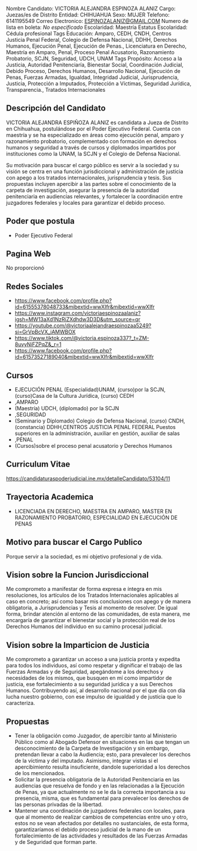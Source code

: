 Nombre Candidato: VICTORIA ALEJANDRA ESPINOZA ALANIZ
Cargo: Juezas/es de Distrito
Entidad: CHIHUAHUA
Sexo: MUJER
Telefono: 6141195549
Correo Electronico: ESPINOZALANIZ@GMAIL.COM
Numero de lista en boleta: *No especificado*
Escolaridad: Maestría
Estatus Escolaridad: Cédula profesional
Tags Educación: Amparo, CEDH, CNDH, Centros Justicia Penal Federal, Colegio de Defensa Nacional, DDHH, Derechos Humanos, Ejecución Penal, Ejecución de Penas., Licenciatura en Derecho, Maestría en Amparo, Penal, Proceso Penal Acusatorio, Razonamiento Probatorio, SCJN, Seguridad, UDCH, UNAM
Tags Propósito: Acceso a la Justicia, Autoridad Penitenciaría, Bienestar Social, Coordinación Judicial, Debido Proceso, Derechos Humanos, Desarrollo Nacional, Ejecución de Penas, Fuerzas Armadas, Igualdad, Integridad Judicial, Jurisprudencia, Justicia, Protección a Imputados, Protección a Víctimas, Seguridad Jurídica, Transparencia., Tratados Internacionales


## Descripción del Candidato 

VICTORIA ALEJANDRA ESPIÑOZA ALANIZ es candidata a Jueza de Distrito en Chihuahua, postulándose por el Poder Ejecutivo Federal. Cuenta con maestría y se ha especializado en áreas como ejecución penal, amparo y razonamiento probatorio, complementado con formación en derechos humanos y seguridad a través de cursos y diplomados impartidos por instituciones como la UNAM, la SCJN y el Colegio de Defensa Nacional.

Su motivación para buscar el cargo público es servir a la sociedad y su visión se centra en una función jurisdiccional y administración de justicia con apego a los tratados internacionales, jurisprudencia y tesis. Sus propuestas incluyen apercibir a las partes sobre el conocimiento de la carpeta de investigación, asegurar la presencia de la autoridad penitenciaria en audiencias relevantes, y fortalecer la coordinación entre juzgadores federales y locales para garantizar el debido proceso.


## Poder que postula

- Poder Ejecutivo Federal


## Pagina Web

No proporcionó


## Redes Sociales

- https://www.facebook.com/profile.php?id=61555378048733&mibextid=wwXIfr&mibextid=wwXIfr
- https://www.instagram.com/victoriaespinozaalaniz?igsh=MW13aXd1NzRiZXdhdw3D3D&utm_source=qr
- https://youtube.com/@victoriaalejandraespinozaa5249?si=GrVpBcVX_iAMWBOX
- https://www.tiktok.com/@victoria.espinoza337?_t=ZM-8uvyNiFZPqZ&_r=1
- https://www.facebook.com/profile.php?id=61573527189040&mibextid=wwXIfr&mibextid=wwXIfr


## Cursos

- EJECUCIÓN PENAL (Especialidad)UNAM, (curso)por la SCJN, (curso)Casa de la Cultura Jurídica, (curso) CEDH
- ,AMPARO
- (Maestría) UDCH, (diplomado) por la SCJN
- ,SEGURIDAD
- (Seminario y Diplomado) Colegio de Defensa Nacional, (curso) CNDH, (constancia) DDHH,CENTROS JUSTICIA PENAL FEDERAL Puestos superiores en la administración, auxiliar en gestión, auxiliar de salas
- ,PENAL
- (Cursos)sobre el proceso penal acusatorio y Derechos Humanos


## Curriculum Vitae

https://candidaturaspoderjudicial.ine.mx/detalleCandidato/53104/11


## Trayectoria Academica

- LICENCIADA EN DERECHO, MAESTRA EN AMPARO, MASTER EN RAZONAMIENTO PROBATORIO, ESPECIALIDAD EN EJECUCIÓN DE PENAS


## Motivo para buscar el Cargo Publico

Porque servir a la sociedad, es mi objetivo profesional y de vida.


## Vision sobre la Funcion Jurisdiccional

Me comprometo a manifestar de forma expresa e íntegra en mis resoluciones, los artículos de los Tratados Internacionales aplicables al caso en concreto; así como basar mis conclusiones con apego y de manera obligatoria, a Jurisprudencias y Tesis al momento de resolver. De igual forma, brindar atención al entorno de las comunidades, de esta manera, me encargaría de garantizar el bienestar social y la protección real de los Derechos Humanos del individuo en su camino procesal judicial.


## Vision sobre la Imparticion de Justicia

Me comprometo a garantizar un acceso a una justicia pronta y expedita para todos los individuos, así como respetar y dignificar el trabajo de las Fuerzas Armadas y de Seguridad, apegándome a los derechos y necesidades de los mismos, que busquen en mí como impartidor de justicia, ese fortalecimiento a su seguridad jurídica y a sus Derechos Humanos. Contribuyendo así, al desarrollo nacional por el que día con día lucha nuestro gobierno, con ese impulso de igualdad y de justicia que lo caracteriza.


## Propuestas

- Tener la obligación como Juzgador, de apercibir tanto al Ministerio Público como al Abogado Defensor en situaciones en las que tengan un desconocimiento de la Carpeta de Investigación y sin embargo, pretendan llevar a cabo la Audiencia; esto, para prevalecer los derechos de la víctima y del imputado. Asimismo, integrar vistas si el apercibimiento resulta insuficiente, dandole superioridad a los derechos de los mencionados.
- Solicitar la presencia obligatoria de la Autoridad Penitenciaria en las audiencias que resuelva de fondo y en las relacionadas a la Ejecución de Penas, ya que actualmente no se le da la correcta importancia a su presencia, misma, que es fundamental para prevalecer los derechos de las personas privadas de la libertad.
- Mantener una coordinación de juzgadores federales con locales, para que al momento de realizar cambios de competencias entre uno y otro, estos no se vean afectados por detalles no sustanciales, de esta forma, garantizaríamos el debido proceso judicial de la mano de un fortalecimiento de las actividades y resultados de las Fuerzas Armadas y de Seguridad que forman parte.

